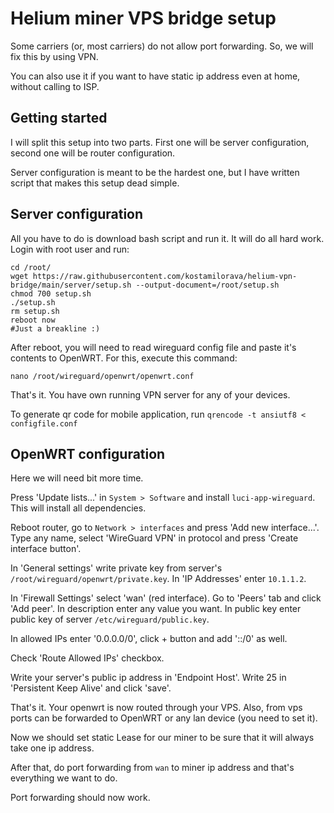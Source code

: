 # Helium miner VPS bridge setup

Some carriers (or, most carriers) do not allow port forwarding. So, we will fix this by using VPN.

You can also use it if you want to have static ip address even at home, without calling to ISP.

## Getting started

I will split this setup into two parts. First one will be server configuration, second one will be router configuration.

Server configuration is meant to be the hardest one, but I have written script that makes this setup dead simple.

## Server configuration

All you have to do is download bash script and run it. It will do all hard work. Login with root user and run:

```
cd /root/
wget https://raw.githubusercontent.com/kostamilorava/helium-vpn-bridge/main/server/setup.sh --output-document=/root/setup.sh
chmod 700 setup.sh
./setup.sh
rm setup.sh
reboot now
#Just a breakline :)
```

After reboot, you will need to read wireguard config file and paste it's contents to OpenWRT. For this, execute this
command:

```
nano /root/wireguard/openwrt/openwrt.conf
```

That's it. You have own running VPN server for any of your devices.

To generate qr code for mobile application, run `qrencode -t ansiutf8 < configfile.conf`

## OpenWRT configuration

Here we will need bit more time.

Press 'Update lists...' in `System > Software` and install  `luci-app-wireguard`. This will install all dependencies.

Reboot router, go to `Network > interfaces` and press 'Add new interface...'. Type any name, select 'WireGuard VPN' in
protocol and press 'Create interface button'.

In 'General settings' write private key from server's `/root/wireguard/openwrt/private.key`. In 'IP Addresses'
enter `10.1.1.2`.

In 'Firewall Settings' select 'wan' (red interface). Go to 'Peers' tab and click 'Add peer'. In description enter any
value you want. In public key enter public key of server `/etc/wireguard/public.key`.

In allowed IPs enter '0.0.0.0/0', click + button and add '::/0' as well.

Check 'Route Allowed IPs' checkbox.

Write your server's public ip address in 'Endpoint Host'. Write 25 in 'Persistent Keep Alive' and click 'save'.

That's it. Your openwrt is now routed through your VPS. Also, from vps ports can be forwarded to OpenWRT or any lan
device (you need to set it).

Now we should set static Lease for our miner to be sure that it will always take one ip address.

After that, do port forwarding from `wan` to miner ip address and that's everything we want to do.

Port forwarding should now work.


